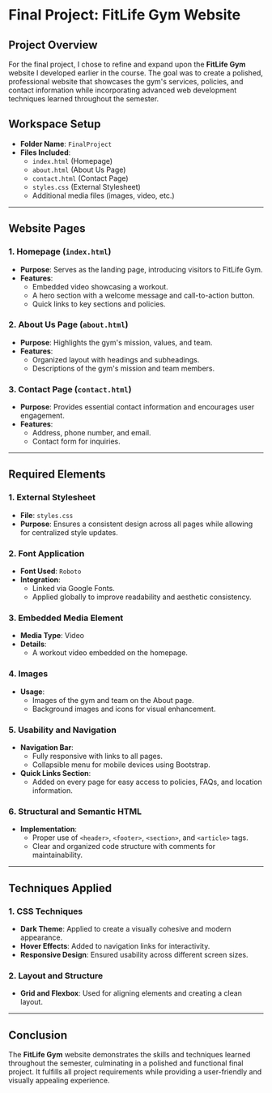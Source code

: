 # Final Project: FitLife Gym Website

## Project Overview
For the final project, I chose to refine and expand upon the **FitLife Gym** website I developed earlier in the course. The goal was to create a polished, professional website that showcases the gym's services, policies, and contact information while incorporating advanced web development techniques learned throughout the semester.

## Workspace Setup
- **Folder Name**: `FinalProject`
- **Files Included**:
  - `index.html` (Homepage)
  - `about.html` (About Us Page)
  - `contact.html` (Contact Page)
  - `styles.css` (External Stylesheet)
  - Additional media files (images, video, etc.)

---

## Website Pages

### 1. Homepage (`index.html`)
- **Purpose**: Serves as the landing page, introducing visitors to FitLife Gym.
- **Features**:
  - Embedded video showcasing a workout.
  - A hero section with a welcome message and call-to-action button.
  - Quick links to key sections and policies.

### 2. About Us Page (`about.html`)
- **Purpose**: Highlights the gym's mission, values, and team.
- **Features**:
  - Organized layout with headings and subheadings.
  - Descriptions of the gym's mission and team members.

### 3. Contact Page (`contact.html`)
- **Purpose**: Provides essential contact information and encourages user engagement.
- **Features**:
  - Address, phone number, and email.
  - Contact form for inquiries.
---

## Required Elements

### 1. External Stylesheet
- **File**: `styles.css`
- **Purpose**: Ensures a consistent design across all pages while allowing for centralized style updates.

### 2. Font Application
- **Font Used**: `Roboto`
- **Integration**:
  - Linked via Google Fonts.
  - Applied globally to improve readability and aesthetic consistency.

### 3. Embedded Media Element
- **Media Type**: Video
- **Details**:
  - A workout video embedded on the homepage.

### 4. Images
- **Usage**:
  - Images of the gym and team on the About page.
  - Background images and icons for visual enhancement.

### 5. Usability and Navigation
- **Navigation Bar**:
  - Fully responsive with links to all pages.
  - Collapsible menu for mobile devices using Bootstrap.
- **Quick Links Section**:
  - Added on every page for easy access to policies, FAQs, and location information.

### 6. Structural and Semantic HTML
- **Implementation**:
  - Proper use of `<header>`, `<footer>`, `<section>`, and `<article>` tags.
  - Clear and organized code structure with comments for maintainability.

---

## Techniques Applied

### 1. CSS Techniques
- **Dark Theme**: Applied to create a visually cohesive and modern appearance.
- **Hover Effects**: Added to navigation links for interactivity.
- **Responsive Design**: Ensured usability across different screen sizes.

### 2. Layout and Structure
- **Grid and Flexbox**: Used for aligning elements and creating a clean layout.

---

## Conclusion
The **FitLife Gym** website demonstrates the skills and techniques learned throughout the semester, culminating in a polished and functional final project. It fulfills all project requirements while providing a user-friendly and visually appealing experience.
